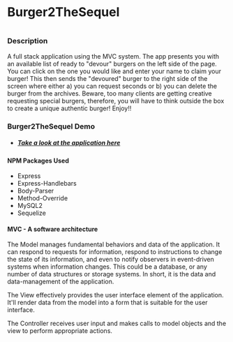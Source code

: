 # **Burger2TheSequel**

# 


### **Description**

A full stack application using the MVC system.  The app presents you with an available list of ready to "devour" burgers on the left side of the page. You can click on the one you would like and enter your name to claim your burger! This then sends the "devoured" burger to the right side of the screen where either a) you can request seconds or b) you can delete the burger from the archives. Beware, too many clients are getting creative requesting special burgers, therefore, you will have to think outside the box to create a unique authentic burger! Enjoy!!



### Burger2TheSequel Demo

* ##### [Take a look at the application here](https://youtu.be/Fm60Lb1zsBE)




#### NPM Packages Used

* Express
* Express-Handlebars
* Body-Parser
* Method-Override
* MySQL2
* Sequelize

#### MVC - A software architecture

The Model manages fundamental behaviors and data of the application. It can respond to requests for information, respond to instructions to change the state of its information, and even to notify observers in event-driven systems when information changes. This could be a database, or any number of data structures or storage systems. In short, it is the data and data-management of the application.

The View effectively provides the user interface element of the application. It'll render data from the model into a form that is suitable for the user interface.

The Controller receives user input and makes calls to model objects and the view to perform appropriate actions.
